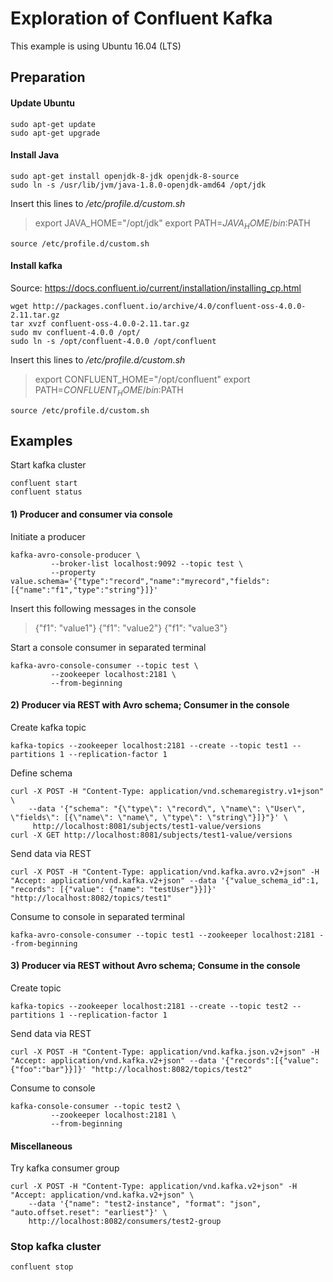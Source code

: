 # Exploration of Confluent Kafka

This example is using Ubuntu 16.04 (LTS)

## Preparation
#### Update Ubuntu
```
sudo apt-get update
sudo apt-get upgrade
```

#### Install Java
```
sudo apt-get install openjdk-8-jdk openjdk-8-source
sudo ln -s /usr/lib/jvm/java-1.8.0-openjdk-amd64 /opt/jdk
```
Insert this lines to _/etc/profile.d/custom.sh_
> export JAVA_HOME="/opt/jdk"
export PATH=$JAVA_HOME/bin:$PATH
```
source /etc/profile.d/custom.sh
```

#### Install kafka
Source: https://docs.confluent.io/current/installation/installing_cp.html
```
wget http://packages.confluent.io/archive/4.0/confluent-oss-4.0.0-2.11.tar.gz
tar xvzf confluent-oss-4.0.0-2.11.tar.gz
sudo mv confluent-4.0.0 /opt/
sudo ln -s /opt/confluent-4.0.0 /opt/confluent
```
Insert this lines to _/etc/profile.d/custom.sh_
> export CONFLUENT_HOME="/opt/confluent"
export PATH=$CONFLUENT_HOME/bin:$PATH
```
source /etc/profile.d/custom.sh
```

## Examples
Start kafka cluster
```
confluent start
confluent status
```

#### 1) Producer and consumer via console
Initiate a producer
```
kafka-avro-console-producer \
         --broker-list localhost:9092 --topic test \
         --property value.schema='{"type":"record","name":"myrecord","fields":[{"name":"f1","type":"string"}]}'
```

Insert this following messages in the console
> {"f1": "value1"}
> {"f1": "value2"}
> {"f1": "value3"}

Start a console consumer in separated terminal
```
kafka-avro-console-consumer --topic test \
         --zookeeper localhost:2181 \
         --from-beginning
```

#### 2) Producer via REST with Avro schema; Consumer in the console
Create kafka topic
```
kafka-topics --zookeeper localhost:2181 --create --topic test1 --partitions 1 --replication-factor 1
```

Define schema
```
curl -X POST -H "Content-Type: application/vnd.schemaregistry.v1+json" \
    --data '{"schema": "{\"type\": \"record\", \"name\": \"User\", \"fields\": [{\"name\": \"name\", \"type\": \"string\"}]}"}' \
     http://localhost:8081/subjects/test1-value/versions
curl -X GET http://localhost:8081/subjects/test1-value/versions
```

Send data via REST
```
curl -X POST -H "Content-Type: application/vnd.kafka.avro.v2+json" -H "Accept: application/vnd.kafka.v2+json" --data '{"value_schema_id":1, "records": [{"value": {"name": "testUser"}}]}' "http://localhost:8082/topics/test1"
```

Consume to console in separated terminal
```
kafka-avro-console-consumer --topic test1 --zookeeper localhost:2181 --from-beginning
```

#### 3) Producer via REST without Avro schema; Consume in the console
Create topic
```
kafka-topics --zookeeper localhost:2181 --create --topic test2 --partitions 1 --replication-factor 1
```

Send data via REST
```
curl -X POST -H "Content-Type: application/vnd.kafka.json.v2+json" -H "Accept: application/vnd.kafka.v2+json" --data '{"records":[{"value":{"foo":"bar"}}]}' "http://localhost:8082/topics/test2"
```

Consume to console
```
kafka-console-consumer --topic test2 \
         --zookeeper localhost:2181 \
         --from-beginning
```

#### Miscellaneous
Try kafka consumer group
```
curl -X POST -H "Content-Type: application/vnd.kafka.v2+json" -H "Accept: application/vnd.kafka.v2+json" \
    --data '{"name": "test2-instance", "format": "json", "auto.offset.reset": "earliest"}' \
    http://localhost:8082/consumers/test2-group
```

### Stop kafka cluster
```
confluent stop
```

